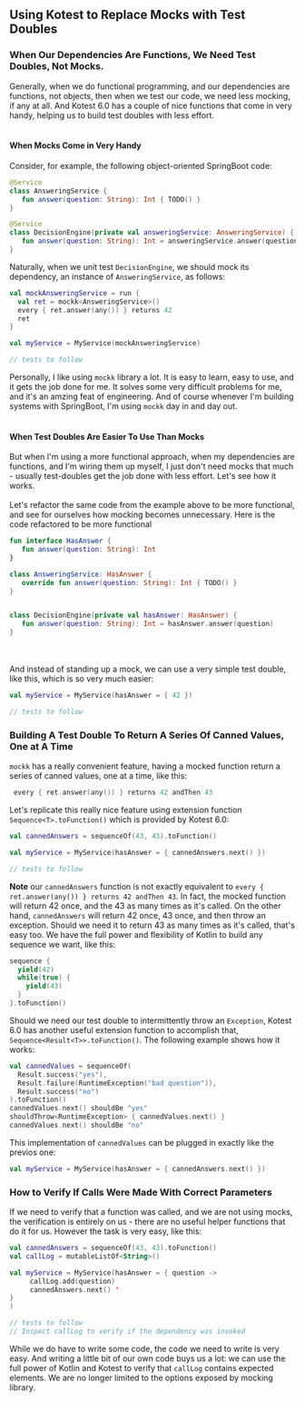 ## Using Kotest to Replace Mocks with Test Doubles

### When Our Dependencies Are Functions, We Need Test Doubles, Not Mocks.

Generally, when we do functional programming, and our dependencies are functions, not objects, then when we test our code, we need less mocking, if any at all. And Kotest 6.0 has a couple of nice functions that come in very handy, helping us to build test doubles with less effort.
<br/>
<br/>

#### When Mocks Come in Very Handy

Consider, for example, the following object-oriented SpringBoot code:

```kotlin
@Service
class AnsweringService {
   fun answer(question: String): Int { TODO() }
}

@Service
class DecisionEngine(private val answeringService: AnsweringService) {
   fun answer(question: String): Int = answeringService.answer(question)
}
```

Naturally, when we unit test `DecisionEngine`, we should mock its dependency, an instance of `AnsweringService`, as follows:

```kotlin
val mockAnsweringService = run {
  val ret = mockk<AnsweringService>()
  every { ret.answer(any()) } returns 42
  ret
}

val myService = MyService(mockAnsweringService)

// tests to follow
```

Personally, I like using `mockk` library a lot. It is easy to learn, easy to use, and it gets the job done for me. It solves some very difficult problems for me, and it's an amzing feat of engineering. And of course whenever I'm building systems with SpringBoot, I'm using `mockk` day in and day out.
<br/>
<br/>

#### When Test Doubles Are Easier To Use Than Mocks

But when I'm using a more functional approach, when my dependencies are functions, and I'm wiring them up myself, I just don't need mocks that much - usually test-doubles get the job done with less effort. Let's see how it works.
<br/>
<br/>
Let's refactor the same code from the example above to be more functional, and see for ourselves how mocking becomes unnecessary. Here is the code refactored to be more functional

```kotlin
fun interface HasAnswer {
   fun answer(question: String): Int
}

class AnsweringService: HasAnswer {
   override fun answer(question: String): Int { TODO() }
}


class DecisionEngine(private val hasAnswer: HasAnswer) {
   fun answer(question: String): Int = hasAnswer.answer(question)
}
```
<br/>
<br/>
 And instead of standing up a mock, we can use a very simple test double, like this, which is so very much easier:

```kotlin
val myService = MyService(hasAnswer = { 42 })

// tests to follow
```

### Building A Test Double To Return A Series Of Canned Values, One at A Time

`mockk` has a really convenient feature, having a mocked function return a series of canned values, one at a time, like this:
```kotlin
 every { ret.answer(any()) } returns 42 andThen 43
```

Let's replicate this really nice feature using extension function `Sequence<T>.toFunction()` which is provided by Kotest 6.0:

```kotlin
val cannedAnswers = sequenceOf(43, 43).toFunction()

val myService = MyService(hasAnswer = { cannedAnswers.next() })

// tests to follow
```

**Note** our `cannedAnswers` function is not exactly equivalent to `every { ret.answer(any()) } returns 42 andThen 43`. In fact, the mocked function will return 42 once, and the 43 as many times as it's called. On the other hand, `cannedAnswers` will return 42 once, 43 once, and then throw an exception. Should we need it to return 43 as many times as it's called, that's easy too. We have the full power and flexibility of Kotlin to build any sequence we want, like this:

```kotlin
sequence {
  yield(42)
  while(true) {
    yield(43)
  }
}.toFunction()
```

Should we need our test double to intermittently throw an `Exception`, Kotest 6.0 has another useful extension function to accomplish that, `Sequence<Result<T>>.toFunction()`. The following example shows how it works:

```kotlin
val cannedValues = sequenceOf(
  Result.success("yes"),
  Result.failure(RuntimeException("bad question")),
  Result.success("no")
).toFunction()
cannedValues.next() shouldBe "yes"
shouldThrow<RuntimeException> { cannedValues.next() }
cannedValues.next() shouldBe "no"
```

This implementation of `cannedValues` can be plugged in exactly like the previos one:

```kotlin
val myService = MyService(hasAnswer = { cannedAnswers.next() })
```

### How to Verify If Calls Were Made With Correct Parameters

If we need to verify that a function was called, and we are not using mocks, the verification is entirely on us - there are no useful helper functions that do it for us. However the task is very easy, like this:

```kotlin
val cannedAnswers = sequenceOf(43, 43).toFunction()
val callLog = mutableListOf<String>()

val myService = MyService(hasAnswer = { question ->
     callLog.add(question)
     cannedAnswers.next() '
}
)

// tests to follow
// Inspect callLog to verify if the dependency was invoked
```

While we do have to write some code, the code we need to write is very easy. And writing a little bit of our own code buys us a lot: we can use the full power of Kotlin and Kotest to verify that `callLog` contains expected elements. We are no longer limited to the options exposed by mocking library. 

